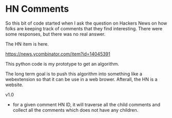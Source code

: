 # HN Comments

So this bit of code started when I ask the question on Hackers News on how folks are keeping track of comments that they find interesting. There were some responses, but there was no real answer.

The HN item is here.

https://news.ycombinator.com/item?id=14045391

This python code is my prototype to get an algorithm.

The long term goal is to push this algorithm into something like a webextension so that it can be use in a web brower. Afterall, the HN is a website.

v1.0
* for a given comment HN ID, it will traverse all the child comments and collect all the comments which does not have any children. 